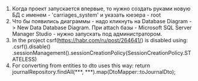 1. Когда проект запускается впервые, то нужно создать  руками новую БД с именем  -  'carriages_system' и
 указать юезера - root
2. Что бы появились диаграммы - надо кликнуть на Database Diagram -> New Data Database Diagram.
При attach базы - Microsoft SQL Server Manager Studio - нужно запускать под администратором.
2. In the project csrf(https://habr.com/ru/post/264641/) is disabled using:
			.csrf().disable()
				.sessionManagement().sessionCreationPolicy(SessionCreationPolicy.STATELESS)
3. For converting from entities to dto uses this way:
        return journalRepository.findAll(***, ***).map(DtoMapper::toJournalDto);			
				